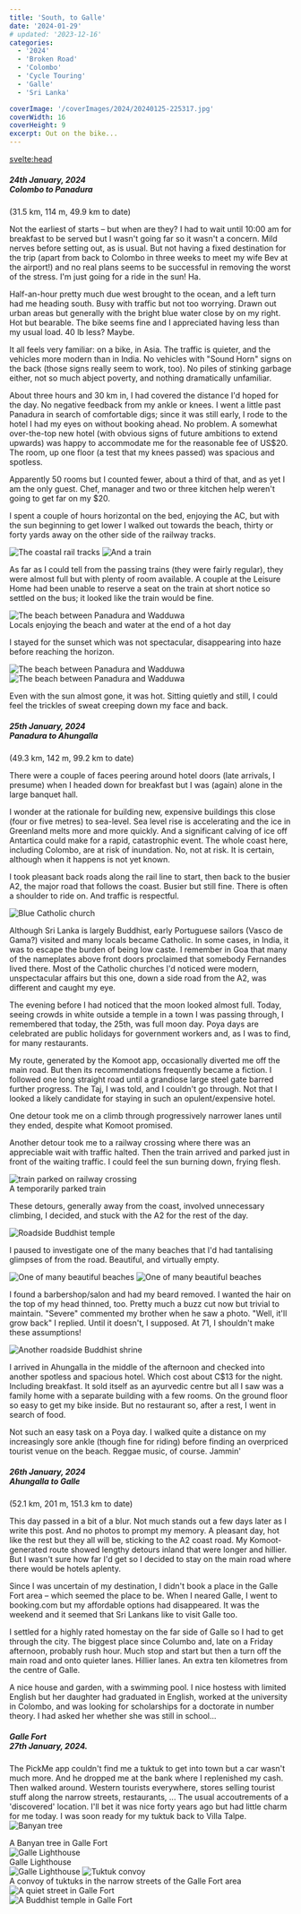 ```yaml
---
title: 'South, to Galle'
date: '2024-01-29'
# updated: '2023-12-16'
categories:
  - '2024'
  - 'Broken Road'
  - 'Colombo'
  - 'Cycle Touring'
  - 'Galle'
  - 'Sri Lanka'

coverImage: '/coverImages/2024/20240125-225317.jpg'
coverWidth: 16
coverHeight: 9
excerpt: Out on the bike...
---
```


<script>
	import Callout from '$lib/components/Callout.svelte'
</script>

<svelte:head>

<title>2024 Sri Lanka</title>
</svelte:head>

<section class="card">
<h5>
  	24th January, 2024
  	<br /> Colombo to Panadura
  </h5>
  (31.5 km, 114 m, 49.9 km to date)

Not the earliest of starts &ndash; but when are they? I had to wait until 10:00 am for breakfast to be served but I wasn't going far so it wasn't a concern. Mild nerves before setting out, as is usual. But not having a fixed destination for the trip (apart from back to Colombo in three weeks to meet my wife Bev at the airport!) and no real plans seems to be successful in removing the worst of the stress. I'm just going for a ride in the sun! Ha.

Half-an-hour pretty much due west brought to the ocean, and a left turn had me heading south. Busy with traffic but not too worrying. Drawn out urban areas but generally with the bright blue water close by on my right. Hot but bearable. The bike seems fine and I appreciated having less than my usual load. 40 lb less? Maybe.

It all feels very familiar: on a bike, in Asia. The traffic is quieter, and the vehicles more modern than in India. No vehicles with "Sound Horn" signs on the back (those signs really seem to work, too). No piles of stinking garbage either, not so much abject poverty, and nothing dramatically unfamiliar.

About three hours and 30 km in, I had covered the distance I'd hoped for the day. No negative feedback from my ankle or knees. I went a little past Panadura in search of comfortable digs; since it was still early, I rode to the hotel I had my eyes on without booking ahead. No problem. A somewhat over-the-top new hotel (with obvious signs of future ambitions to extend upwards) was happy to accommodate me for the reasonable fee of US$20. The room, up one floor (a test that my knees passed) was spacious and spotless.

Apparently 50 rooms but I counted fewer, about a third of that, and as yet I am the only guest. Chef, manager and two or three kitchen help weren't going to get far on my $20.

<p>I spent a couple of hours horizontal on the bed, enjoying the AC, but with the sun beginning to get lower I walked out towards the beach, thirty or forty yards away on the other side of the railway tracks.</p>
<img
  src="/images/2024/01/20240124-052023.jpg"
  alt="The coastal rail tracks"
/>
<img
  src="/images/2024/01/20240124-052106.jpg"
  alt="And a train"
/>

<p>As far as I could tell from the passing trains (they were fairly regular), they were almost full but with plenty of room available. A couple at the Leisure Home had been unable to reserve a seat on the train at short notice so settled on the bus; it looked like the train would be fine.</p>
<img
  src="/images/2024/01/20240124-052310.jpg"
  alt="The beach between Panadura and Wadduwa"
/>
<div class="caption">Locals enjoying the beach and water at the end of a hot day</div>

<p>I stayed for the sunset which was not spectacular, disappearing into haze before reaching the horizon.</p>
<img
  src="/images/2024/01/20240124-053252.jpg"
  alt="The beach between Panadura and Wadduwa"
/>
<img
src="/images/2024/01/20240124-053948.jpg"
alt="The beach between Panadura and Wadduwa"
/>

<p>Even with the sun almost gone, it was hot. Sitting quietly and still, I could feel the trickles of sweat creeping down my face and back.</p>
</section>

<section class="card">
<h5>
  	25th January, 2024
  	<br /> Panadura to Ahungalla
  </h5>
  (49.3 km, 142 m, 99.2 km to date)

There were a couple of faces peering around hotel doors (late arrivals, I presume) when I headed down for breakfast but I was (again) alone in the large banquet hall.

I wonder at the rationale for building new, expensive buildings this close (four or five metres) to sea-level. Sea level rise is accelerating and the ice in Greenland melts more and more quickly. And a significant calving of ice off Antartica could make for a rapid, catastrophic event. The whole coast here, including Colombo, are at risk of inundation. No, not at risk. It is certain, although when it happens is not yet known.

<p>I took pleasant back roads along the rail line to start, then back to the busier A2, the major road that follows the coast. Busier but still fine. There is often a shoulder to ride on. And traffic is respectful.</p>
<img
  src="/images/2024/01/20240124-225731.jpg"
  alt="Blue Catholic church"
/>

Although Sri Lanka is largely Buddhist, early Portuguese sailors (Vasco de Gama?) visited and many locals became Catholic. In some cases, in India, it was to escape the burden of being low caste. I remember in Goa that many of the nameplates above front doors proclaimed that somebody Fernandes lived there. Most of the Catholic churches I'd noticed were modern, unspectacular affairs but this one, down a side road from the A2, was different and caught my eye.

The evening before I had noticed that the moon looked almost full. Today, seeing crowds in white outside a temple in a town I was passing through, I remembered that today, the 25th, was full moon day. Poya days are celebrated are public holidays for government workers and, as I was to find, for many restaurants.

<p>My route, generated by the Komoot app, occasionally diverted me off the main road. But then its recommendations frequently became a fiction. I followed one long straight road until a grandiose large steel gate barred further progress. The Taj, I was told, and I couldn't go through. Not that I looked a likely candidate for staying in such an opulent/expensive hotel.</p>

One detour took me on a climb through progressively narrower lanes until they ended, despite what Komoot promised.

<p>Another detour took me to a railway crossing where there was an appreciable wait with traffic halted. Then the train arrived and parked just in front of the waiting traffic. I could feel the sun burning down, frying flesh.</p>
<img
  src="/images/2024/01/20240125-215646.jpg"
  alt="train parked on railway crossing"
/>
<div class="caption">A temporarily parked train</div>

These detours, generally away from the coast, involved unnecessary climbing, I decided, and stuck with the A2 for the rest of the day.

<img
  src="/images/2024/01/20240125-222208.jpg"
  alt="Roadside Buddhist temple"
/>

<p>I paused to investigate one of the many beaches that I'd had tantalising glimpses of from the road. Beautiful, and virtually empty.</p>
<img
  src="/images/2024/01/20240125-225317.jpg"
  alt="One of many beautiful beaches"
/>
<img
  src="/images/2024/01/20240125-225433.jpg"
  alt="One of many beautiful beaches"
/>

<p>I found a barbershop/salon and had my beard removed. I wanted the hair on the top of my head thinned, too. Pretty much a buzz cut now but trivial to maintain. "Severe" commented my brother when he saw a photo. "Well, it'll grow back" I replied. Until it doesn't, I supposed. At 71, I shouldn't make these assumptions!</p>
<img
  src="/images/2024/01/20240125-234959.jpg"
  alt="Another roadside Buddhist shrine"
/>

I arrived in Ahungalla in the middle of the afternoon and checked into another spotless and spacious hotel. Which cost about C$13 for the night. Including breakfast. It sold itself as an ayurvedic centre but all I saw was a family home with a separate building with a few rooms. On the ground floor so easy to get my bike inside. But no restaurant so, after a rest, I went in search of food.

Not such an easy task on a Poya day. I walked quite a distance on my increasingly sore ankle (though fine for riding) before finding an overpriced tourist venue on the beach. Reggae music, of course. Jammin'

</section>

<section class="card">
<h5>
  	26th January, 2024
  	<br /> Ahungalla to Galle
  </h5>
  (52.1 km, 201 m, 151.3 km to date)

<p>This day passed in a bit of a blur. Not much stands out a few days later as I write this post.
And no photos to prompt my memory. A pleasant day, hot like the rest but they all will be, sticking to the A2 coast road. My Komoot-generated route showed lengthy detours inland that were longer and hillier. But I wasn't sure how far I'd get so I decided to stay on the main road where there would be hotels aplenty.</p>

<p>Since I was uncertain of my destination, I didn't book a place in the Galle Fort area &ndash; which seemed the place to be. When I neared Galle, I went to booking.com but my affordable options had disappeared. It was the weekend and it seemed that Sri Lankans like to visit Galle too. </p>
 
 <p>I settled for a highly rated homestay on the far side of Galle so I had to get through the city. The biggest place since Columbo and, late on a Friday afternoon, probably rush hour. Much stop and start but then a turn off the main road and onto quieter lanes. Hillier lanes. An extra ten kilometres from the centre of Galle.</p>

 <p>A nice house and garden, with a swimming pool. I nice hostess with limited English but her daughter had graduated in English, worked at the university in Colombo, and was looking for scholarships for a doctorate in number theory. I had asked her whether she was still in school...</p>

</section>

<section class="card">
<h5>
  Galle Fort<br/>
  27th January, 2024.
</h5><p/>
The PickMe app couldn't find me a tuktuk to get into town but a car wasn't much more. And he dropped me at the bank where I replenished my cash. Then walked around. Western tourists everywhere, stores selling tourist stuff along the narrow streets, restaurants, ... The usual accoutrements of a 'discovered' location. I'll bet it was nice forty years ago but had little charm for me today. I was soon ready for my tuktuk back to Villa Talpe.
<img
  src="/images/2024/01/20240127-005000.jpg"
  alt="Banyan tree"
/>
<div class="caption">A Banyan tree in Galle Fort</div>
<div class="w-90">
  <img
    src="/images/2024/01/20240127-005926.jpg"
    alt="Galle Lighthouse"
  />
  <div class="caption">Galle Lighthouse</div>
</div>
<img
    src="/images/2024/01/20240127-010852.jpg"
    alt="Galle Lighthouse"
/>
<img
  src="/images/2024/01/20240127-013806.jpg"
  alt="Tuktuk convoy"
/>
<div class="caption">A convoy of tuktuks in the narrow streets of the Galle Fort area</div>
<div class="w-90">
  <img
    src="/images/2024/01/20240127-014722.jpg"
    alt="A quiet street in Galle Fort"
  />
</div>
<img
  src="/images/2024/01/20240127-015242.jpg"
  alt="A Buddhist temple in Galle Fort"
/>
</section>

<!-- <style>
  .caption {
    margin-top: -1.5em;
  }
  p {
    margin: 0;
    margin-top: 0.5em;
  }

  picture + p {
    margin-top: -0.5em;
  }

</style> -->
